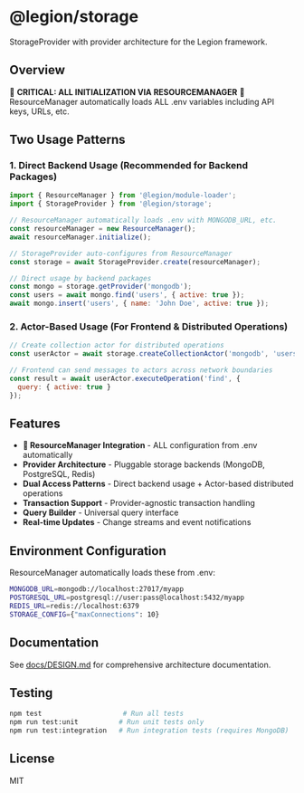# @legion/storage

StorageProvider with provider architecture for the Legion framework.

## Overview

🚨 **CRITICAL: ALL INITIALIZATION VIA RESOURCEMANAGER** 🚨  
ResourceManager automatically loads ALL .env variables including API keys, URLs, etc.

## Two Usage Patterns

### 1. Direct Backend Usage (Recommended for Backend Packages)
```javascript
import { ResourceManager } from '@legion/module-loader';
import { StorageProvider } from '@legion/storage';

// ResourceManager automatically loads .env with MONGODB_URL, etc.
const resourceManager = new ResourceManager();
await resourceManager.initialize();

// StorageProvider auto-configures from ResourceManager
const storage = await StorageProvider.create(resourceManager);

// Direct usage by backend packages
const mongo = storage.getProvider('mongodb');
const users = await mongo.find('users', { active: true });
await mongo.insert('users', { name: 'John Doe', active: true });
```

### 2. Actor-Based Usage (For Frontend & Distributed Operations)
```javascript
// Create collection actor for distributed operations
const userActor = await storage.createCollectionActor('mongodb', 'users');

// Frontend can send messages to actors across network boundaries
const result = await userActor.executeOperation('find', {
  query: { active: true }
});
```

## Features

- **🚨 ResourceManager Integration** - ALL configuration from .env automatically
- **Provider Architecture** - Pluggable storage backends (MongoDB, PostgreSQL, Redis)
- **Dual Access Patterns** - Direct backend usage + Actor-based distributed operations
- **Transaction Support** - Provider-agnostic transaction handling
- **Query Builder** - Universal query interface
- **Real-time Updates** - Change streams and event notifications

## Environment Configuration

ResourceManager automatically loads these from .env:
```bash
MONGODB_URL=mongodb://localhost:27017/myapp
POSTGRESQL_URL=postgresql://user:pass@localhost:5432/myapp  
REDIS_URL=redis://localhost:6379
STORAGE_CONFIG={"maxConnections": 10}
```

## Documentation

See [docs/DESIGN.md](docs/DESIGN.md) for comprehensive architecture documentation.

## Testing

```bash
npm test                    # Run all tests
npm run test:unit          # Run unit tests only
npm run test:integration   # Run integration tests (requires MongoDB)
```

## License

MIT